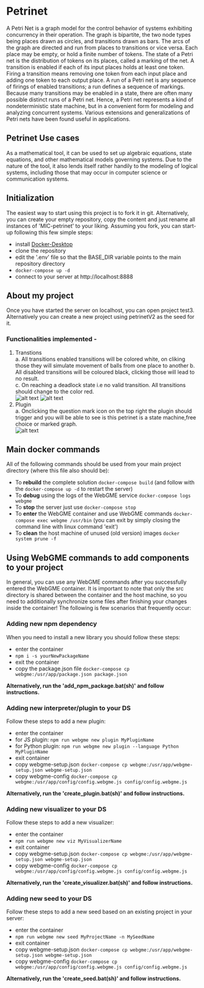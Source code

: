 # Petrinet
A Petri Net is a graph model for the control behavior of systems exhibiting concurrency in their operation. The graph is bipartite, the two node types being places drawn as circles, and transitions drawn as bars. The arcs of the graph are directed and run from places to transitions or vice versa. Each place may be empty, or hold a finite number of tokens. The state of a Petri net is the distribution of tokens on its places, called a marking of the net. A transition is enabled if each of its input places holds at least one token. Firing a transition means removing one token from each input place and adding one token to each output place. A run of a Petri net is any sequence of firings of enabled transitions; a run defines a sequence of markings. Because many transitions may be enabled in a state, there are often many possible distinct runs of a Petri net. Hence, a Petri net represents a kind of nondeterministic state machine, but in a convenient form for modeling and analyzing concurrent systems. Various extensions and generalizations of Petri nets have been found useful in applications.

## Petrinet Use cases
As a mathematical tool, it can be used to set up algebraic equations, state equations, and other mathematical models governing systems. Due to the nature of the tool, it also lends itself rather handily to the modeling of logical systems, including those that may occur in computer science or communication systems.


## Initialization
The easiest way to start using this project is to fork it in git. Alternatively, you can create your empty repository, copy the content and just rename all instances of 'MIC-petrinet' to your liking. Assuming you fork, you can start-up following this few simple steps:
- install [Docker-Desktop](https://www.docker.com/products/docker-desktop)
- clone the repository
- edit the '.env' file so that the BASE_DIR variable points to the main repository directory
- `docker-compose up -d`
- connect to your server at http://localhost:8888

## About my project
Once you have started the server on localhost, you can open project test3. Alternatively you can create a new project using petrinetV2 as the seed for it. 

### Functionalities implemented - 
1. Transtions 
    <br>
    a. All transitions enabled transitions will be colored white, on cliking those they will simulate movement of balls from one place to another
    b. All disabled transitions will be coloured black, clicking those will lead to no result.<br>
    c. On reaching a deadlock state i.e no valid transition. All transitions should change to the color red.<br>
    ![alt text](https://github.com/adit-negi/MIC-petrinet/blob/hotfix/readme/images/micimg1.png)
    ![alt text](https://github.com/adit-negi/MIC-petrinet/blob/hotfix/readme/images/micimg2.png)
2. Plugin<br>
    a. Onclicking the question mark icon on the top right the plugin should trigger and you will be able to see is this petrinet is a state machine,free choice or marked graph.<br>
    ![alt text](https://github.com/adit-negi/MIC-petrinet/blob/hotfix/readme/images/webgmeplugin.jpg)
    

## Main docker commands
All of the following commands should be used from your main project directory (where this file also should be):
- To **rebuild** the complete solution `docker-compose build` (and follow with the `docker-compose up -d` to restart the server)
- To **debug** using the logs of the WebGME service `docker-compose logs webgme`
- To **stop** the server just use `docker-compose stop`
- To **enter** the WebGME container and use WebGME commands `docker-compose exec webgme /usr/bin` (you can exit by simply closing the command line with linux command 'exit') 
- To **clean** the host machine of unused (old version) images `docker system prune -f`
## Using WebGME commands to add components to your project
In general, you can use any WebGME commands after you successfully entered the WebGME container. It is important to note that only the src directory is shared between the container and the host machine, so you need to additionally synchronize some files after finishing your changes inside the container! The following is few scenarios that frequently occur:
### Adding new npm dependency
When you need to install a new library you should follow these steps:
- enter the container
- `npm i -s yourNewPackageName`
- exit the container
- copy the package.json file `docker-compose cp webgme:/usr/app/package.json package.json`

__Alternatively, run the 'add_npm_package.bat(sh)' and follow instructions.__
### Adding new interpreter/plugin to your DS
Follow these steps to add a new plugin:
- enter the container
- for JS plugin: `npm run webgme new plugin MyPluginName`
- for Python plugin: `npm run webgme new plugin --language Python MyPluginName`
- exit container
- copy webgme-setup.json `docker-compose cp webgme:/usr/app/webgme-setup.json webgme-setup.json`
- copy webgme-config `docker-compose cp webgme:/usr/app/config/config.webgme.js config/config.webgme.js`

__Alternatively, run the 'create_plugin.bat(sh)' and follow instructions.__
### Adding new visualizer to your DS
Follow these steps to add a new visualizer:
- enter the container
- `npm run webgme new viz MyVisualizerName`
- exit container
- copy webgme-setup.json `docker-compose cp webgme:/usr/app/webgme-setup.json webgme-setup.json`
- copy webgme-config `docker-compose cp webgme:/usr/app/config/config.webgme.js config/config.webgme.js`

__Alternatively, run the 'create_visualizer.bat(sh)' and follow instructions.__
### Adding new seed to your DS
Follow these steps to add a new seed based on an existing project in your server:
- enter the container
- `npm run webgme new seed MyProjectName -n MySeedName`
- exit container
- copy webgme-setup.json `docker-compose cp webgme:/usr/app/webgme-setup.json webgme-setup.json`
- copy webgme-config `docker-compose cp webgme:/usr/app/config/config.webgme.js config/config.webgme.js`

__Alternatively, run the 'create_seed.bat(sh)' and follow instructions.__
